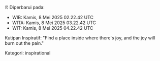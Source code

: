 ⏰ Diperbarui pada:
- WIB: Kamis, 8 Mei 2025 02.22.42 UTC
- WITA: Kamis, 8 Mei 2025 03.22.42 UTC
- WIT: Kamis, 8 Mei 2025 04.22.42 UTC

Kutipan Inspiratif:
"Find a place inside where there's joy, and the joy will burn out the pain."


Kategori: inspirational

